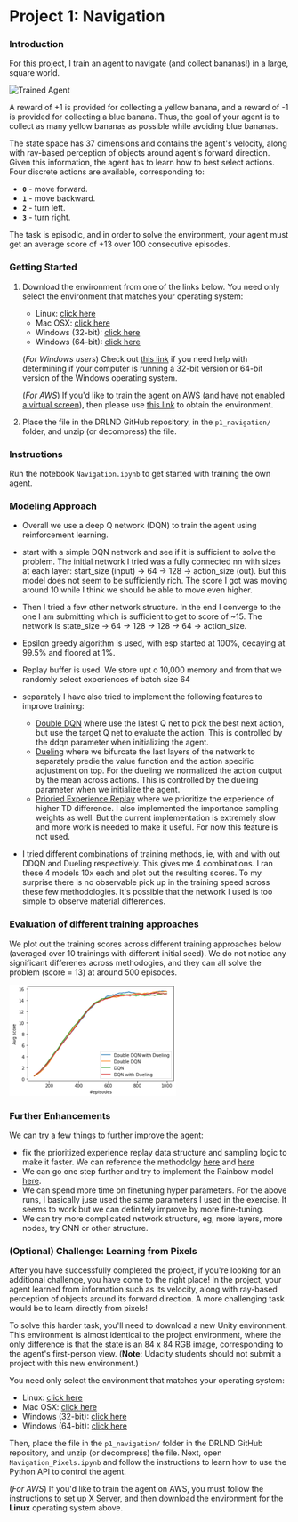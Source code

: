 [//]: # (Image References)

[image1]: https://user-images.githubusercontent.com/10624937/42135619-d90f2f28-7d12-11e8-8823-82b970a54d7e.gif "Trained Agent"

# Project 1: Navigation

### Introduction

For this project, I train an agent to navigate (and collect bananas!) in a large, square world.  

![Trained Agent][image1]

A reward of +1 is provided for collecting a yellow banana, and a reward of -1 is provided for collecting a blue banana.  Thus, the goal of your agent is to collect as many yellow bananas as possible while avoiding blue bananas.  

The state space has 37 dimensions and contains the agent's velocity, along with ray-based perception of objects around agent's forward direction.  Given this information, the agent has to learn how to best select actions.  Four discrete actions are available, corresponding to:
- **`0`** - move forward.
- **`1`** - move backward.
- **`2`** - turn left.
- **`3`** - turn right.

The task is episodic, and in order to solve the environment, your agent must get an average score of +13 over 100 consecutive episodes.

### Getting Started

1. Download the environment from one of the links below.  You need only select the environment that matches your operating system:
    - Linux: [click here](https://s3-us-west-1.amazonaws.com/udacity-drlnd/P1/Banana/Banana_Linux.zip)
    - Mac OSX: [click here](https://s3-us-west-1.amazonaws.com/udacity-drlnd/P1/Banana/Banana.app.zip)
    - Windows (32-bit): [click here](https://s3-us-west-1.amazonaws.com/udacity-drlnd/P1/Banana/Banana_Windows_x86.zip)
    - Windows (64-bit): [click here](https://s3-us-west-1.amazonaws.com/udacity-drlnd/P1/Banana/Banana_Windows_x86_64.zip)
    
    (_For Windows users_) Check out [this link](https://support.microsoft.com/en-us/help/827218/how-to-determine-whether-a-computer-is-running-a-32-bit-version-or-64) if you need help with determining if your computer is running a 32-bit version or 64-bit version of the Windows operating system.

    (_For AWS_) If you'd like to train the agent on AWS (and have not [enabled a virtual screen](https://github.com/Unity-Technologies/ml-agents/blob/master/docs/Training-on-Amazon-Web-Service.md)), then please use [this link](https://s3-us-west-1.amazonaws.com/udacity-drlnd/P1/Banana/Banana_Linux_NoVis.zip) to obtain the environment.

2. Place the file in the DRLND GitHub repository, in the `p1_navigation/` folder, and unzip (or decompress) the file. 

### Instructions

Run the notebook `Navigation.ipynb` to get started with training the own agent.

### Modeling Approach

* Overall we use a deep Q network (DQN) to train the agent using reinforcement learning.

* start with a simple DQN network and see if it is sufficient to solve the problem. The initial network I tried was a fully connected nn with sizes at each layer: start_size (input) -> 64 -> 128 -> action_size (out). But this model does not seem to be sufficiently rich. The score I got was moving around 10 while I think we should be able to move even higher.

* Then I tried a few other network structure. In the end I converge to the one I am submitting which is sufficient to get to score of ~15. The network is state_size -> 64 -> 128 -> 128 -> 64 -> action_size.

* Epsilon greedy algorithm is used, with esp started at 100%, decaying at 99.5% and floored at 1%.

* Replay buffer is used. We store upt o 10,000 memory and from that we randomly select experiences of batch size 64

* separately I have also tried to implement the following features to improve training:
  * [Double DQN](https://arxiv.org/abs/1509.06461) where use the latest Q net to pick the best next action, but use the target Q net to evaluate the action. This is controlled by the ddqn parameter when initializing the agent.
  * [Dueling](https://arxiv.org/abs/1511.06581) where we bifurcate the last layers of the network to separately predie the value function and the action specific adjustment on top. For the dueling we normalized the action output by the mean across actions. This is controlled by the dueling parameter when we initialize the agent.
  * [Prioried Experience Replay](https://arxiv.org/abs/1511.05952) where we prioritize the experience of higher TD difference. I also implemented the importance sampling weights as well. But the current implementation is extremely slow and more work is needed to make it useful. For now this feature is not used.
  
* I tried different combinations of training methods, ie, with and with out DDQN and Dueling respectively. This gives me 4 combinations. I ran these 4 models 10x each and plot out the resulting scores. To my surprise there is no observable pick up in the training speed across these few methodologies. it's possible that the network I used is too simple to observe material differences.

### Evaluation of different training approaches

We plot out the training scores across different training approaches below (averaged over 10 trainings with different initial seed). We do not notice any significant differenes across methodogies, and they can all solve the problem (score = 13) at around 500 episodes.

<img src="./training_score.png" alt="Training Scores" style="height: 200px; width:300px;"/>

### Further Enhancements

We can try a few things to further improve the agent:
* fix the prioritized experience replay data structure and sampling logic to make it faster. We can reference the methodolgy [here](https://nn.labml.ai/rl/dqn/replay_buffer.html) and [here](https://github.com/facebookresearch/ReAgent/tree/main/reagent/replay_memory)
* We can go one step further and try to implement the Rainbow model [here](https://paperswithcode.com/method/rainbow-dqn).
* We can spend more time on finetuning hyper parameters. For the above runs, I basically juse used the same parameters I used in the exercise. It seems to work but we can definitely improve by more fine-tuning.
* We can try more complicated network structure, eg, more layers, more nodes, try CNN or other structure.


### (Optional) Challenge: Learning from Pixels

After you have successfully completed the project, if you're looking for an additional challenge, you have come to the right place!  In the project, your agent learned from information such as its velocity, along with ray-based perception of objects around its forward direction.  A more challenging task would be to learn directly from pixels!

To solve this harder task, you'll need to download a new Unity environment.  This environment is almost identical to the project environment, where the only difference is that the state is an 84 x 84 RGB image, corresponding to the agent's first-person view.  (**Note**: Udacity students should not submit a project with this new environment.)

You need only select the environment that matches your operating system:
- Linux: [click here](https://s3-us-west-1.amazonaws.com/udacity-drlnd/P1/Banana/VisualBanana_Linux.zip)
- Mac OSX: [click here](https://s3-us-west-1.amazonaws.com/udacity-drlnd/P1/Banana/VisualBanana.app.zip)
- Windows (32-bit): [click here](https://s3-us-west-1.amazonaws.com/udacity-drlnd/P1/Banana/VisualBanana_Windows_x86.zip)
- Windows (64-bit): [click here](https://s3-us-west-1.amazonaws.com/udacity-drlnd/P1/Banana/VisualBanana_Windows_x86_64.zip)

Then, place the file in the `p1_navigation/` folder in the DRLND GitHub repository, and unzip (or decompress) the file.  Next, open `Navigation_Pixels.ipynb` and follow the instructions to learn how to use the Python API to control the agent.

(_For AWS_) If you'd like to train the agent on AWS, you must follow the instructions to [set up X Server](https://github.com/Unity-Technologies/ml-agents/blob/master/docs/Training-on-Amazon-Web-Service.md), and then download the environment for the **Linux** operating system above.
